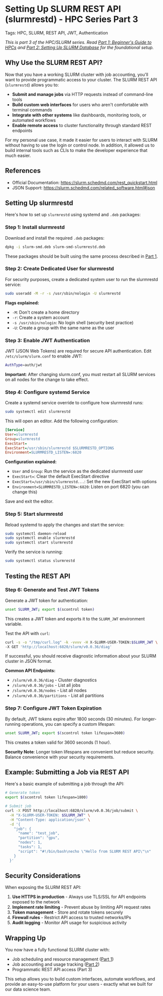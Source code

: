 # Setting Up SLURM REST API (slurmrestd) - HPC Series Part 3

Tags: HPC, SLURM, REST API, JWT, Authentication

*This is part 3 of the HPC/SLURM series. Read [Part 1: Beginner's Guide to HPCs](/blogs/hpc) and [Part 2: Setting Up SLURM Database](/blogs/slurmdb) for the foundational setup.*

## Why Use the SLURM REST API?

Now that you have a working SLURM cluster with job accounting, you'll want to provide programmatic access to your cluster. The SLURM REST API (`slurmrestd`) allows you to:

- **Submit and manage jobs** via HTTP requests instead of command-line tools
- **Build custom web interfaces** for users who aren't comfortable with terminal commands
- **Integrate with other systems** like dashboards, monitoring tools, or automated workflows
- **Enable remote access** to cluster functionality through standard REST endpoints

For my personal use case, it made it easier for users to interact with SLURM without having to use the login or control node. In addition, it allowed us to build internal tools such as CLIs to make the developer experience that much easier.

## References

- Official Documentation: https://slurm.schedmd.com/rest_quickstart.html
- JSON Support: https://slurm.schedmd.com/related_software.html#json

## Setting Up slurmrestd

Here's how to set up `slurmrestd` using systemd and `.deb` packages:

### Step 1: Install slurmrestd

Download and install the required `.deb` packages:

```bash
dpkg -i slurm-smd.deb slurm-smd-slurmrestd.deb
```

These packages should be built using the same process described in [Part 1](/blogs/hpc#install-packages).

### Step 2: Create Dedicated User for slurmrestd

For security purposes, create a dedicated system user to run the slurmrestd service:

```bash
sudo useradd -M -r -s /usr/sbin/nologin -U slurmrestd
```

**Flags explained:**
- `-M`: Don't create a home directory
- `-r`: Create a system account
- `-s /usr/sbin/nologin`: No login shell (security best practice)
- `-U`: Create a group with the same name as the user

### Step 3: Enable JWT Authentication

JWT (JSON Web Tokens) are required for secure API authentication. Edit `/etc/slurm/slurm.conf` to enable JWT:

```bash
AuthType=auth/jwt
```

**Important**: After changing slurm.conf, you must restart all SLURM services on all nodes for the change to take effect.

### Step 4: Configure systemd Service

Create a systemd service override to configure how slurmrestd runs:

```bash
sudo systemctl edit slurmrestd
```

This will open an editor. Add the following configuration:

```ini
[Service]
User=slurmrestd
Group=slurmrestd
ExecStart=
ExecStart=/usr/sbin/slurmrestd $SLURMRESTD_OPTIONS
Environment=SLURMRESTD_LISTEN=:6820
```

**Configuration explained:**
- `User` and `Group`: Run the service as the dedicated slurmrestd user
- `ExecStart=`: Clear the default ExecStart directive
- `ExecStart=/usr/sbin/slurmrestd...`: Set the new ExecStart with options
- `Environment=SLURMRESTD_LISTEN=:6820`: Listen on port 6820 (you can change this)

Save and exit the editor.

### Step 5: Start slurmrestd

Reload systemd to apply the changes and start the service:

```bash
sudo systemctl daemon-reload
sudo systemctl enable slurmrestd
sudo systemctl start slurmrestd
```

Verify the service is running:

```bash
sudo systemctl status slurmrestd
```

## Testing the REST API

### Step 6: Generate and Test JWT Tokens

Generate a JWT token for authentication:

```bash
unset SLURM_JWT; export $(scontrol token)
```

This creates a JWT token and exports it to the `SLURM_JWT` environment variable.

Test the API with `curl`:

```bash
curl -s -o "/tmp/curl.log" -k -vvvv -H X-SLURM-USER-TOKEN:$SLURM_JWT \
-X GET 'http://localhost:6820/slurm/v0.0.36/diag'
```

If successful, you should receive diagnostic information about your SLURM cluster in JSON format.

**Common API Endpoints:**
- `/slurm/v0.0.36/diag` - Cluster diagnostics
- `/slurm/v0.0.36/jobs` - List all jobs
- `/slurm/v0.0.36/nodes` - List all nodes
- `/slurm/v0.0.36/partitions` - List all partitions

### Step 7: Configure JWT Token Expiration

By default, JWT tokens expire after 1800 seconds (30 minutes). For longer-running operations, you can specify a custom lifespan:

```bash
unset SLURM_JWT; export $(scontrol token lifespan=3600)
```

This creates a token valid for 3600 seconds (1 hour).

**Security Note**: Longer token lifespans are convenient but reduce security. Balance convenience with your security requirements.

## Example: Submitting a Job via REST API

Here's a basic example of submitting a job through the API:

```bash
# Generate token
export $(scontrol token lifespan=1800)

# Submit job
curl -X POST http://localhost:6820/slurm/v0.0.36/job/submit \
  -H "X-SLURM-USER-TOKEN: $SLURM_JWT" \
  -H "Content-Type: application/json" \
  -d '{
    "job": {
      "name": "test_job",
      "partition": "gpu",
      "nodes": 1,
      "tasks": 1,
      "script": "#!/bin/bash\necho \"Hello from SLURM REST API\"\n"
    }
  }'
```

## Security Considerations

When exposing the SLURM REST API:

1. **Use HTTPS in production** - Always use TLS/SSL for API endpoints exposed to the network
2. **Implement rate limiting** - Prevent abuse by limiting API request rates
3. **Token management** - Store and rotate tokens securely
4. **Firewall rules** - Restrict API access to trusted networks/IPs
5. **Audit logging** - Monitor API usage for suspicious activity

## Wrapping Up

You now have a fully functional SLURM cluster with:
- Job scheduling and resource management ([Part 1](/blogs/hpc))
- Job accounting and usage tracking ([Part 2](/blogs/slurmdb))
- Programmatic REST API access (Part 3)

This setup allows you to build custom interfaces, automate workflows, and provide an easy-to-use platform for your users - exactly what we built for our data science team.